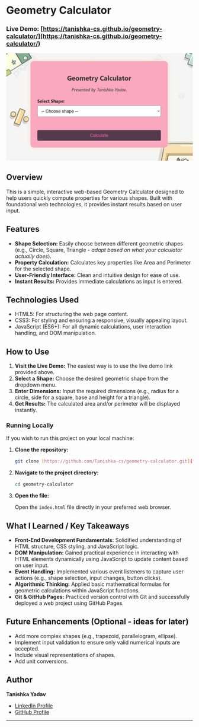 # Geometry Calculator

### Live Demo: [https://tanishka-cs.github.io/geometry-calculator/](https://tanishka-cs.github.io/geometry-calculator/)

[![Geometry Calculator Interface](calculator-interface.png)](https://tanishka-cs.github.io/geometry-calculator/)

## Overview

This is a simple, interactive web-based Geometry Calculator designed to help users quickly compute properties for various shapes. Built with foundational web technologies, it provides instant results based on user input.

## Features

* **Shape Selection:** Easily choose between different geometric shapes (e.g., Circle, Square, Triangle - *adapt based on what your calculator actually does*).
* **Property Calculation:** Calculates key properties like Area and Perimeter for the selected shape.
* **User-Friendly Interface:** Clean and intuitive design for ease of use.
* **Instant Results:** Provides immediate calculations as input is entered.

## Technologies Used

* HTML5: For structuring the web page content.
* CSS3: For styling and ensuring a responsive, visually appealing layout.
* JavaScript (ES6+): For all dynamic calculations, user interaction handling, and DOM manipulation.

## How to Use

1.  **Visit the Live Demo:** The easiest way is to use the live demo link provided above.
2.  **Select a Shape:** Choose the desired geometric shape from the dropdown menu.
3.  **Enter Dimensions:** Input the required dimensions (e.g., radius for a circle, side for a square, base and height for a triangle).
4.  **Get Results:** The calculated area and/or perimeter will be displayed instantly.

### Running Locally

If you wish to run this project on your local machine:

1.  **Clone the repository:**

    ````bash
    git clone [https://github.com/Tanishka-cs/geometry-calculator.git](https://github.com/Tanishka-cs/geometry-calculator.git)
    ````

2.  **Navigate to the project directory:**

    ````bash
    cd geometry-calculator
    ````

3.  **Open the file:**

    Open the `index.html` file directly in your preferred web browser.

## What I Learned / Key Takeaways

* **Front-End Development Fundamentals:** Solidified understanding of HTML structure, CSS styling, and JavaScript logic.
* **DOM Manipulation:** Gained practical experience in interacting with HTML elements dynamically using JavaScript to update content based on user input.
* **Event Handling:** Implemented various event listeners to capture user actions (e.g., shape selection, input changes, button clicks).
* **Algorithmic Thinking:** Applied basic mathematical formulas for geometric calculations within JavaScript functions.
* **Git & GitHub Pages:** Practiced version control with Git and successfully deployed a web project using GitHub Pages.

## Future Enhancements (Optional - ideas for later)

* Add more complex shapes (e.g., trapezoid, parallelogram, ellipse).
* Implement input validation to ensure only valid numerical inputs are accepted.
* Include visual representations of shapes.
* Add unit conversions.

## Author

**Tanishka Yadav**

* [LinkedIn Profile](www.linkedin.com/in/tanishka-yadav-5b5021366) 
* [GitHub Profile](https://github.com/Tanishka-cs)

---

